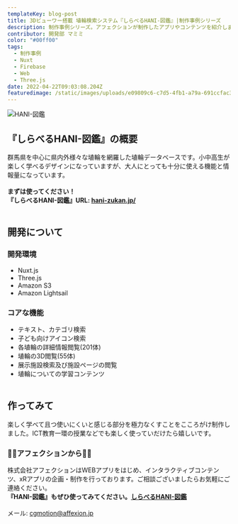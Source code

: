 ```yaml
---
templateKey: blog-post
title: 3Dビューワー搭載 埴輪検索システム『しらべるHANI-図鑑』|制作事例シリーズ
description: 制作事例シリーズ。アフェクションが制作したアプリやコンテンツを紹介します。今回は3Dビューワー搭載 埴輪検索システム『しらべるHANI-図鑑 』です。
contributor: 開発部 マミミ
color: "#00ff00"
tags:
  - 制作事例
  - Nuxt
  - Firebase
  - Web
  - Three.js
date: 2022-04-22T09:03:08.204Z
featuredimage: /static/images/uploads/e09809c6-c7d5-4fb1-a79a-691ccfac36c1-2.png
---
```

![HANI-図鑑](https://firebasestorage.googleapis.com/v0/b/affexion-blog-image.appspot.com/o/hanizukan%2FFrame%2021.png?alt=media&token=24dfe316-ae49-45d8-bad6-f7e906e6333b "HANI-図鑑")

## 『しらべるHANI-図鑑』の概要<br>
群馬県を中心に県内外様々な埴輪を網羅した埴輪データベースです。小中高生が楽しく学べるデザインになっていますが、大人にとっても十分に使える機能と情報量になっています。<br><br>
**まずは使ってください！<br>
『しらべるHANI-図鑑』URL: [hani-zukan.jp/](https://hani-zukan.jp/)**<br><br>
## 開発について<br>
### 開発環境<br>
- Nuxt.js
- Three.js
- Amazon S3
- Amazon Lightsail<br>

### コアな機能<br>
- テキスト、カテゴリ検索
- 子ども向けアイコン検索
- 各埴輪の詳細情報閲覧(201体)
- 埴輪の3D閲覧(55体)
- 展示施設検索及び施設ページの閲覧
- 埴輪についての学習コンテンツ<br><br>

## 作ってみて<br>
楽しく学べて且つ使いにくいと感じる部分を極力なくすことをこころがけ制作しました。ICT教育一環の授業などでも楽しく使っていだけたら嬉しいです。

### 👾👾アフェクションから👾👾<br>
株式会社アフェクションはWEBアプリをはじめ、インタラクティブコンテンツ、xRアプリの企画・制作を行っております。ご相談ございましたらお気軽にご連絡ください。<br>**『HANI-図鑑』もぜひ使ってみてください。[しらべるHANI-図鑑](https://hani-zukan.jp/)**<br><br>メール: cgmotion@affexion.jp